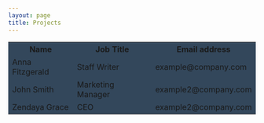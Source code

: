 ```yaml
---
layout: page
title: Projects
---
```


<table style="background-color:#33475b">
<tr>
<th>Name</th>
<th>Job Title</th> 
<th>Email address</th>
</tr>
<tr>
<td>Anna Fitzgerald</td>
<td>Staff Writer</td>
<td>example@company.com</td>
</tr>
<tr>
<td>John Smith</td>
<td>Marketing Manager</td>
<td>example2@company.com</td>
</tr>
<tr>
<td>Zendaya Grace</td>
<td>CEO</td>
<td>example2@company.com</td>
</tr>
</table>
